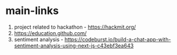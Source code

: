 # main-links

1. project related to hackathon - https://hackmit.org/
2. https://education.github.com/
3. sentiment analysis - https://codeburst.io/build-a-chat-app-with-sentiment-analysis-using-next-js-c43ebf3ea643
